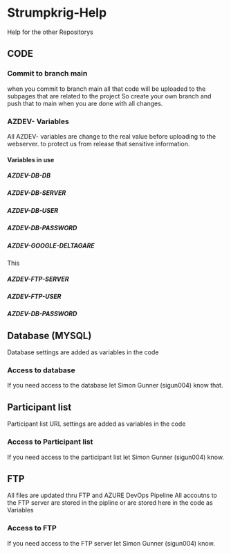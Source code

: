 # Strumpkrig-Help
Help for the other Repositorys

## CODE
### Commit to branch main
when you commit to branch main all that code will be uploaded to the subpages that are related to the project
So create your own branch and push that to main when you are done with all changes.

### AZDEV- Variables
All AZDEV- variables are change to the real value before uploading to the webserver. to protect us from release that sensitive information.

#### Variables in use
##### AZDEV-DB-DB

##### AZDEV-DB-SERVER

##### AZDEV-DB-USER

##### AZDEV-DB-PASSWORD

##### AZDEV-GOOGLE-DELTAGARE
This
##### AZDEV-FTP-SERVER

##### AZDEV-FTP-USER

##### AZDEV-DB-PASSWORD

## Database (MYSQL)
Database settings are added as variables in the code
### Access to database
If you need access to the database let Simon Gunner (sigun004) know that.

## Participant list
Participant list URL settings are added as variables in the code
### Access to Participant list
If you need access to the participant list let Simon Gunner (sigun004) know.

## FTP
All files are updated thru FTP and AZURE DevOps Pipeline
All accoutns to the FTP server are stored in the pipline or are stored here in the code as Variables
### Access to FTP
If you need access to the FTP server let Simon Gunner (sigun004) know.
